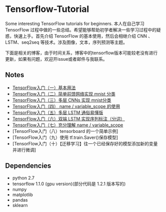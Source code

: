 # Tensorflow-Tutorial
Some interesting TensorFlow tutorials for beginners.
本人在自己学习 TensorFlow 过程中做的一些总结。希望能够帮助初学者解决一些学习过程中的疑惑，快速上手。首先介绍 TensorFlow 的基本使用，然后会相继介绍 CNN 、LSTM、seq2seq 等技术。涉及图像，文本，序列预测等主题。

下面是相关的博客，由于时间关系，博客中的tensorflow版本可能较老没有进行更新，如果有问题，欢迎开issue或者邮件与我联系。

## Notes
- [TensorFlow入门（一）基本用法](http://blog.csdn.net/jerr__y/article/details/57084008)
- [TensorFlow入门（二）简单前馈网络实现 mnist 分类](http://blog.csdn.net/jerr__y/article/details/57084077)
- [TensorFlow入门（三）多层 CNNs 实现 mnist分类](http://blog.csdn.net/jerr__y/article/details/57086434)
- [TensorFlow入门（四） name / variable_scope 的使用](http://blog.csdn.net/jerr__y/article/details/60877873)
- [TensorFlow入门（五）多层 LSTM 通俗易懂版](http://blog.csdn.net/jerr__y/article/details/61195257)
- [TensorFlow入门（六）双端 LSTM 实现序列标注（分词）](http://blog.csdn.net/jerr__y/article/details/70471066)
- [TensorFlow入门（七）充分理解 name / variable_scope](http://blog.csdn.net/Jerr__y/article/details/70809528)
- [TensorFlow入门（八）tensorboard 的一个简单示例]
- [TensorFlow入门（九）使用 tf.train.Saver()保存模型]
- [TensorFlow入门（十）【迁移学习】往一个已经保存好的模型添加新的变量并进行微调]

## Dependencies
- python 2.7
- tensorflow 1.1.0 (gpu version)(部分代码是 1.2.1 版本写的)
- numpy
- matplotlib
- pandas
- sklearn
